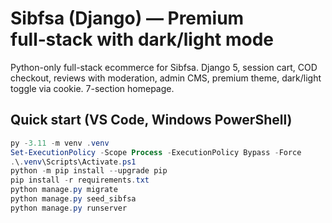 # Sibfsa (Django) — Premium full‑stack with dark/light mode

Python-only full-stack ecommerce for Sibfsa. Django 5, session cart, COD checkout, reviews with moderation, admin CMS, premium theme, dark/light toggle via cookie. 7-section homepage.

## Quick start (VS Code, Windows PowerShell)
```powershell
py -3.11 -m venv .venv
Set-ExecutionPolicy -Scope Process -ExecutionPolicy Bypass -Force
.\.venv\Scripts\Activate.ps1
python -m pip install --upgrade pip
pip install -r requirements.txt
python manage.py migrate
python manage.py seed_sibfsa
python manage.py runserver